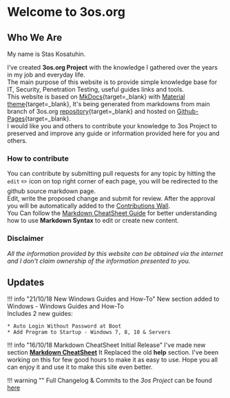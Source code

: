 # Welcome to 3os.org

## Who We Are

My name is Stas Kosatuhin.

I’ve created __3os.org Project__ with the knowledge I gathered over the years in my job and everyday life.  
The main purpose of this website is to provide simple knowledge base for IT, Security, Penetration Testing, useful guides links and tools.  
This website is based on [MkDocs](https://www.mkdocs.org/ "MkDocs Official Site"){target=_blank} with [Material theme](https://squidfunk.github.io/mkdocs-material/ "Material for MkDocs¶"){target=_blank}, It's being generated from markdowns from main branch of 3os.org [repository](https://github.com/fire1ce/3os.org/ "Github fire1ce/3os.org/ repository"){target=_blank} and hosted on [Github-Pages](https://pages.github.com/ "Github-Pages"){target=_blank}.  
I would like you and others to contribute your knowledge to 3os Project to preserved and improve any guide or information provided here for you and others.

### How to contribute

You can contribute by submitting pull requests for any topic by hitting the `edit` :pencil2: icon on top right corner of each page, you will be redirected to the github source markdown page.  
Edit, write the proposed change and submit for review. After the approval you will be automatically added to the [Contributions Wall](contributions.md "Contributions Wall").  
You Can follow the [Markdown CheatSheet Guide](/markdownCheatSheet/welcome "Markdown CheatSheet Guide") for better understanding how to use __Markdown Syntax__ to edit or create new content.

### Disclaimer

_All the information provided by this website can be obtained via the internet and I don't claim ownership of the information presented to you._

## Updates

!!! info "21/10/18 New Windows Guides and How-To"
    New section added to Windows - Windows Guides and How-To  
    Includes 2 new guides:

    * Auto Login Without Password at Boot
    * Add Program to Startup - Windows 7, 8, 10 & Servers

!!! info "16/10/18 Markdown CheatSheet Initial Release"
    I've made new section __[Markdown CheatSheet](/markdownCheatSheet/welcome "Markdown CheatSheet")__ It Replaced the old __help__ section. I've been working on this for few good hours to make it as easy to use. Hope you all can enjoy it and use it to make this site even better.

!!! warning ""
    Full Changelog & Commits to the _3os Project_ can be found [here](CHANGELOG.md "Full CHANGELOG")